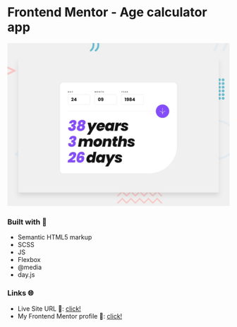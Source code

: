 # Frontend Mentor - Age calculator app

![Design preview for the Age calculator app coding challenge](./design/desktop-preview.jpg)

### Built with 🧱
- Semantic HTML5 markup
- SCSS
- JS
- Flexbox
- @media
- day.js

### Links 🌐

- Live Site URL 🔴: [click!](https://kacperkwinta.github.io/Age-calculator-app/)
- My Frontend Mentor profile 👦: [click!](https://www.frontendmentor.io/profile/kacperkwinta)
